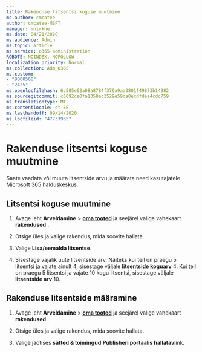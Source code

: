```yaml
---
title: Rakenduse litsentsi koguse muutmine
ms.author: cmcatee
author: cmcatee-MSFT
manager: mnirkhe
ms.date: 04/21/2020
ms.audience: Admin
ms.topic: article
ms.service: o365-administration
ROBOTS: NOINDEX, NOFOLLOW
localization_priority: Normal
ms.collection: Adm_O365
ms.custom:
- "9000568"
- "2425"
ms.openlocfilehash: 6c585e62a08a8784f379a9aa3801f49873b14982
ms.sourcegitcommit: c6692ce0fa1358ec3529e59ca0ecdfdea4cdc759
ms.translationtype: MT
ms.contentlocale: et-EE
ms.lasthandoff: 09/14/2020
ms.locfileid: "47733935"
---
```

# <a name="change-app-license-quantity"></a>Rakenduse litsentsi koguse muutmine

Saate vaadata või muuta litsentside arvu ja määrata need kasutajatele Microsoft 365 halduskeskus. 

## <a name="to-change-license-quantity"></a>Litsentsi koguse muutmine

1. Avage leht **Arveldamine**  >  **[oma tooted](https://go.microsoft.com/fwlink/p/?linkid=842054)** ja seejärel valige vahekaart **rakendused** .

2. Otsige üles ja valige rakendus, mida soovite hallata.  

3. Valige **Lisa/eemalda litsentse**.

4. Sisestage vajalik uute litsentside arv. Näiteks kui teil on praegu 5 litsentsi ja vajate ainult 4, sisestage väljale **litsentside koguarv** 4. Kui teil on praegu 5 litsentsi ja vajate 10 kogu litsentsi, sisestage väljale **litsentside arv** 10.

## <a name="to-assign-app-licenses"></a>Rakenduse litsentside määramine

1. Avage leht **Arveldamine**  >  **[oma tooted](https://go.microsoft.com/fwlink/p/?linkid=842054)** ja seejärel valige vahekaart **rakendused** .

2. Otsige üles ja valige rakendus, mida soovite hallata.  

3. Valige jaotises **sätted & toimingud** **Publisheri portaalis hallatav**link.